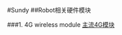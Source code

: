 #Sundy
##Robot相关硬件模块

###1. 4G wireless module
[主流4G模块](https://www.cooking-hacks.com/documentation/tutorials/4g-gps-lte-wcdma-hspa-3g-gprs-shield-arduino-raspberry-pi-waspmote-tutorial/#step6)